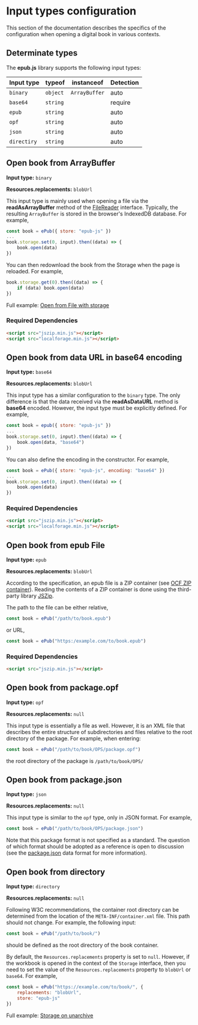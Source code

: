 # Input types configuration

This section of the documentation describes the specifics of the configuration when opening a digital book in various contexts.

## Determinate types

The **epub.js** library supports the following input types:

| Input type  | typeof   | instanceof    | Detection |
|-------------|----------|---------------|-----------|
| `binary`    | `object` | `ArrayBuffer` | auto      |
| `base64`    | `string` |               | require   |
| `epub`      | `string` |               | auto      |
| `opf`       | `string` |               | auto      |
| `json`      | `string` |               | auto      |
| `directiry` | `string` |               | auto      |

## Open book from ArrayBuffer

**Input type:** `binary`

**Resources.replacements:** `blobUrl`

This input type is mainly used when opening a file via the **readAsArrayBuffer** method of the [FileReader](https://developer.mozilla.org/en-US/docs/Web/API/FileReader) interface. Typically, the resulting `ArrayBuffer` is stored in the browser's IndexedDB database. For example,

```js
const book = ePub({ store: "epub-js" })
...
book.storage.set(0, input).then((data) => {
    book.open(data)
})
```

You can then redownload the book from the Storage when the page is reloaded. For example,

```js
book.storage.get(0).then((data) => {
    if (data) book.open(data)
})
```

Full example: [Open from File with storage](../examples/input-with-storage.html)

### Required Dependencies

```html
<script src="jszip.min.js"></script>
<script src="localforage.min.js"></script>
```

## Open book from data URL in base64 encoding

**Input type:** `base64`

**Resources.replacements:** `blobUrl`

This input type has a similar configuration to the `binary` type. The only difference is that the data received via the **readAsDataURL** method is **base64** encoded. However, the input type must be explicitly defined. For example,

```js
const book = epub({ store: "epub-js" })
...
book.storage.set(0, input).then((data) => {
    book.open(data, "base64")
})
```

You can also define the encoding in the constructor. For example,

```js
const book = ePub({ store: "epub-js", encoding: "base64" })
...
book.storage.set(0, input).then((data) => {
    book.open(data)
})
```

### Required Dependencies

```html
<script src="jszip.min.js"></script>
<script src="localforage.min.js"></script>
```

## Open book from epub File

**Input type:** `epub`

**Resources.replacements:** `blobUrl`

According to the specification, an epub file is a ZIP container (see [OCF ZIP container](https://www.w3.org/TR/epub/#sec-container-zip)). Reading the contents of a ZIP container is done using the third-party library [JSZip](https://github.com/Stuk/jszip).

The path to the file can be either relative,

```js
const book = ePub("/path/to/book.epub")
```

or URL,
```js
const book = ePub("https:/example.com/to/book.epub")
```

### Required Dependencies

```html
<script src="jszip.min.js"></script>
```

## Open book from package.opf

**Input type:** `opf`

**Resources.replacements:** `null`

This input type is essentially a file as well. However, it is an XML file that describes the entire structure of subdirectories and files relative to the root directory of the package. For example, when entering:

```js
const book = ePub("/path/to/book/OPS/package.opf")
```

the root directory of the package is `/path/to/book/OPS/`

## Open book from package.json

**Input type:** `json`

**Resources.replacements:** `null`

This input type is similar to the `opf` type, only in JSON format. For example,

```js
const book = ePub("/path/to/book/OPS/package.json")
```

Note that this package format is not specified as a standard. The question of which format should be adopted as a reference is open to discussion (see the [package.json](../assets/alice/OPS/package.json) data format for more information).

## Open book from directory

**Input type:** `directory`

**Resources.replacements:** `null`

Following W3C recommendations, the container root directory can be determined from the location of the `META-INF/container.xml` file. This path should not change. For example, the following input:

```js
const book = ePub("/path/to/book/")
```

should be defined as the root directory of the book container.

By default, the `Resources.replacements` property is set to `null`. However, if the workbook is opened in the context of the `Storage` interface, then you need to set the value of the `Resources.replacements` property to `blobUrl` or `base64`. For example,

```js
const book = ePub("https://example.com/to/book/", {
    replacements: "blobUrl",
    store: "epub-js"
})
```

Full example: [Storage on unarchive](../examples/storage-on-unarchive.html)